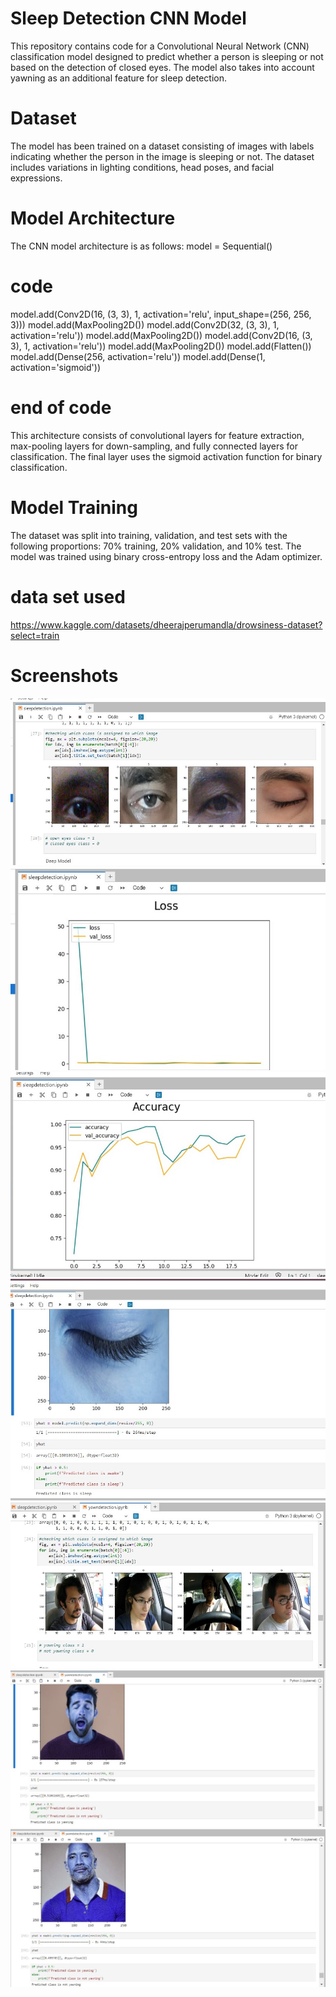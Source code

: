 # Sleep Detection CNN Model
This repository contains code for a Convolutional Neural Network (CNN) classification model designed to predict whether a person is sleeping or not based on the detection of closed eyes. The model also takes into account yawning as an additional feature for sleep detection.

# Dataset
The model has been trained on a dataset consisting of images with labels indicating whether the person in the image is sleeping or not. The dataset includes variations in lighting conditions, head poses, and facial expressions.
# Model Architecture
The CNN model architecture is as follows:
model = Sequential()
# code
model.add(Conv2D(16, (3, 3), 1, activation='relu', input_shape=(256, 256, 3)))
model.add(MaxPooling2D())
model.add(Conv2D(32, (3, 3), 1, activation='relu'))
model.add(MaxPooling2D())
model.add(Conv2D(16, (3, 3), 1, activation='relu'))
model.add(MaxPooling2D())
model.add(Flatten())
model.add(Dense(256, activation='relu'))
model.add(Dense(1, activation='sigmoid'))
# end of code
This architecture consists of convolutional layers for feature extraction, max-pooling layers for down-sampling, and fully connected layers for classification. The final layer uses the sigmoid activation function for binary classification.

# Model Training
The dataset was split into training, validation, and test sets with the following proportions: 70% training, 20% validation, and 10% test. The model was trained using binary cross-entropy loss and the Adam optimizer.
# data set used
https://www.kaggle.com/datasets/dheerajperumandla/drowsiness-dataset?select=train 
# Screenshots
![screenshot1](https://github.com/iampranshu2003/Sleepiness-Prediction-model/blob/main/screenshot1.jpg)
![screenshot2](https://github.com/iampranshu2003/Sleepiness-Prediction-model/blob/main/screenshot2.jpg)
![screenshot3](https://github.com/iampranshu2003/Sleepiness-Prediction-model/blob/main/screenshot3.jpg)
![screenshot4](https://github.com/iampranshu2003/Sleepiness-Prediction-model/blob/main/screenshot4.jpg)
![screenshot5](https://github.com/iampranshu2003/Sleepiness-Prediction-model/blob/main/screenshot5.jpg)
![screenshot6](https://github.com/iampranshu2003/Sleepiness-Prediction-model/blob/main/screenshot6.jpg)
![screenshot7](https://github.com/iampranshu2003/Sleepiness-Prediction-model/blob/main/screenshot7.jpg)






